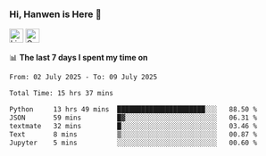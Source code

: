 ### Hi, Hanwen is Here 👋
<p>
	<a href="https://www.linkedin.com/in/liu-hanwen/"><img src="https://img.shields.io/badge/@hanwen-0A66C2?style=flat&logo=LinkedIn&logoColor=white" alt="Linkedin"  height="25px"/></a> 
	<a href="https://scholar.google.com/citations?user=HDF0su0AAAAJ"><img src="https://img.shields.io/badge/scholar-4385FE.svg?&style=plastic&logo=google-scholar&logoColor=white" alt="Google Scholar" height="25px"> </a>
</p>

📊 **The last 7 days I spent my time on** 
<!--START_SECTION:waka-->

```txt
From: 02 July 2025 - To: 09 July 2025

Total Time: 15 hrs 37 mins

Python     13 hrs 49 mins  ██████████████████████░░░   88.50 %
JSON       59 mins         █▓░░░░░░░░░░░░░░░░░░░░░░░   06.31 %
textmate   32 mins         █░░░░░░░░░░░░░░░░░░░░░░░░   03.46 %
Text       8 mins          ▒░░░░░░░░░░░░░░░░░░░░░░░░   00.87 %
Jupyter    5 mins          ░░░░░░░░░░░░░░░░░░░░░░░░░   00.60 %
```

<!--END_SECTION:waka-->


<!--
**david990917/david990917** is a ✨ _special_ ✨ repository because its `README.md` (this file) appears on your GitHub profile.

Here are some ideas to get you started:

- 🔭 I’m currently working on ...
- 🌱 I’m currently learning ...
- 👯 I’m looking to collaborate on ...
- 🤔 I’m looking for help with ...
- 💬 Ask me about ...
- 📫 How to reach me: ...
- 😄 Pronouns: ...
- ⚡ Fun fact: ...
-->
